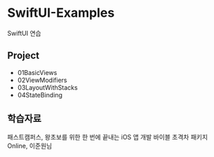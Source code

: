 # SwiftUI-Examples
SwiftUI 연습

## Project
* 01BasicViews
* 02ViewModifiers
* 03LayoutWithStacks
* 04StateBinding


## 학습자료
패스트캠퍼스, 왕초보를 위한 한 번에 끝내는 iOS 앱 개발 바이블 초격차 패키지 Online, 이준원님
